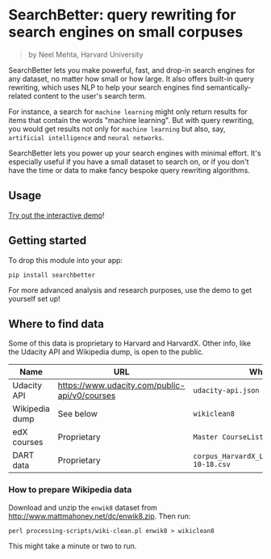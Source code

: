 # SearchBetter: query rewriting for search engines on small corpuses

> by Neel Mehta, Harvard University

SearchBetter lets you make powerful, fast, and drop-in search engines for any dataset, no matter how small or how large. It also offers built-in query rewriting, which uses NLP to help your search engines find semantically-related content to the user's search term.

For instance, a search for `machine learning` might only return results for items that contain the words "machine learning". But with query rewriting, you would get results not only for `machine learning` but also, say, `artificial intelligence` and `neural networks`.

SearchBetter lets you power up your search engines with minimal effort. It's especially useful if you have a small dataset to search on, or if you don't have the time or data to make fancy bespoke query rewriting algorithms.

## Usage

[Try out the interactive demo](https://github.com/hathix/searchbetter/blob/master/notebooks/searchbetter-demo.ipynb)!

## Getting started

To drop this module into your app:

```
pip install searchbetter
```

For more advanced analysis and research purposes, use the demo to get yourself set up!

## Where to find data

Some of this data is proprietary to Harvard and HarvardX. Other info, like the Udacity API and Wikipedia dump, is open to the public.

Name           | URL                                             | What to name file
-------------- | ----------------------------------------------- | -------------------------------------------------------
Udacity API    | <https://www.udacity.com/public-api/v0/courses> | `udacity-api.json`
Wikipedia dump | See below                                       | `wikiclean8`
edX courses    | Proprietary                                     | `Master CourseListings - edX.csv`
DART data      | Proprietary                                     | `corpus_HarvardX_LatestCourses_based_on_2016-10-18.csv`

### How to prepare Wikipedia data

Download and unzip the `enwik8` dataset from <http://www.mattmahoney.net/dc/enwik8.zip>. Then run:

```
perl processing-scripts/wiki-clean.pl enwik8 > wikiclean8
```

This might take a minute or two to run.
